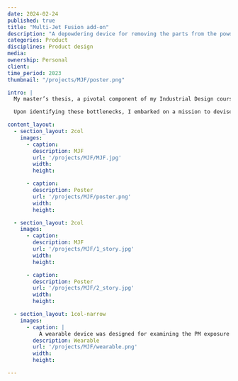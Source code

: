```yaml
---
date: 2024-02-24
published: true
title: "Multi-Jet Fusion add-on"
description: "A depowdering device for removing the parts from the powder cake"
categories: Product
disciplines: Product design
media:
ownership: Personal
client:
time_period: 2023
thumbnail: "/projects/MJF/poster.png"

intro: |
  My master’s thesis, a pivotal component of my Industrial Design course, was an in-depth exploration into the realm of Multi Jet Fusion (MJF) production within a corporate setting. The crux of my research was to identify and analyze existing bottlenecks that were impeding the efficiency of the MJF production process.

  Upon identifying these bottlenecks, I embarked on a mission to devise strategies and implement solutions aimed at enhancing the efficiency of the said process. This involved a meticulous examination of the production workflow, a comprehensive understanding of the technology involved, and a creative application of design principles.

content_layout:
  - section_layout: 2col
    images:
      - caption:
        description: MJF
        url: '/projects/MJF/MJF.jpg'
        width:
        height:

      - caption:
        description: Poster
        url: '/projects/MJF/poster.png'
        width:
        height:

  - section_layout: 2col
    images:
      - caption:
        description: MJF
        url: '/projects/MJF/1_story.jpg'
        width:
        height:

      - caption:
        description: Poster
        url: '/projects/MJF/2_story.jpg'
        width:
        height:

  - section_layout: 1col-narrow
    images:
      - caption: |
          A wearable device was designed for examining the PM exposure of the workers.
        description: Wearable
        url: '/projects/MJF/wearable.png'
        width:
        height:

---
```

